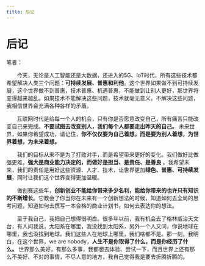 ```yaml
---
title: 后记
---
```


# 后记

笔者：

&emsp;&emsp;今天，无论是人工智能还是大数据，还进入的5G、IoT时代，所有这些技术都希望解决人类三个问题：**可持续发展、普惠和利他**。这个世界如果做不到可持续发展，这个世界做不到普惠，技术普惠、机遇普惠，不能做到让别人更好，那世界将变得越来越乱。如果技术不能解决这些问题，技术就毫无意义。不解决这些问题，我相信世界会充满各种各样的矛盾。

&emsp;&emsp;互联网时代是给每一个人的机会，只有你是否愿意改变自己，所有痛苦只能改变自己来完成。**不要试图去改变别人，我们每个人都要走出昨天的自己。** 未来世界，如果你希望成功，请记住，**你不仅仅要为自己着想，而是要为别人着想，为世界着想，为未来着想。**

&emsp;&emsp;我们的目标从来不是为了打败对手，而是希望带来更好的变化。我们做好比做强更难，**强大是商业能力决定的，而做好是担当、是责任、是善良** 。我希望未来，我们的责任是用好这些资源、人才、技术，让世界更加**绿色、普惠、可持续发展**，同时让我们这个世界变得更加温暖。

&emsp;&emsp;做创赛这些年，**创新创业不能给你带来多少名利，能给你带来的也许只有知识的不断增长**。它教会了你当你在未来有一个创新想法的时候，知道如何去全局的思考问题，知道如何去撰写一本合格的商业计划书，如何去表达你的想法。

&emsp;&emsp;至于我自己，我把自己想得很明白。很多年以前，我有机会去了格林威治天文台，有人问我说，太阳系在哪里，我没找到太阳系，另外一个人又问，你说地球在哪里，我也没找到地球。我们这些人在地球上哪里，我们啥都不是。那一刻，我明白，在这个世界，we are nobody，**人生不是你取得了什么，而是你经历了什么。** 世界那么美好，有那么多事，我都想去体验、尝试一下，而且世界上还有那么不美好、不对的事情，不尽人意的地方，我自己觉得我是要去折腾折腾的。

